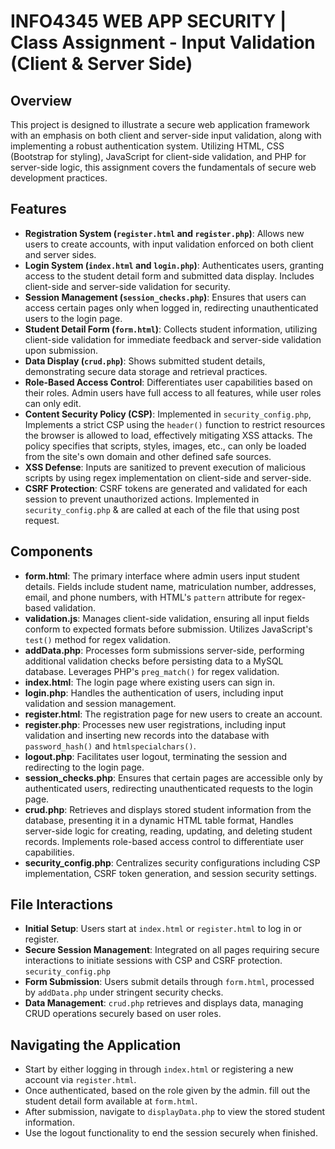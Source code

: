 # INFO4345 WEB APP SECURITY | Class Assignment - Input Validation (Client & Server Side)

## Overview
This project is designed to illustrate a secure web application framework with an emphasis on both client and server-side input validation, along with implementing a robust authentication system. Utilizing HTML, CSS (Bootstrap for styling), JavaScript for client-side validation, and PHP for server-side logic, this assignment covers the fundamentals of secure web development practices.

## Features
- **Registration System (`register.html` and `register.php`)**: Allows new users to create accounts, with input validation enforced on both client and server sides.
- **Login System (`index.html` and `login.php`)**: Authenticates users, granting access to the student detail form and submitted data display. Includes client-side and server-side validation for security.
- **Session Management (`session_checks.php`)**: Ensures that users can access certain pages only when logged in, redirecting unauthenticated users to the login page.
- **Student Detail Form (`form.html`)**: Collects student information, utilizing client-side validation for immediate feedback and server-side validation upon submission.
- **Data Display (`crud.php`)**: Shows submitted student details, demonstrating secure data storage and retrieval practices.
- **Role-Based Access Control**: Differentiates user capabilities based on their roles. Admin users have full access to all features, while user roles can only edit.
- **Content Security Policy (CSP)**: Implemented in `security_config.php`, Implements a strict CSP using the `header()` function to restrict resources the browser is allowed to load, effectively mitigating XSS attacks. The policy specifies that scripts, styles, images, etc., can only be loaded from the site's own domain and other defined safe sources.
- **XSS Defense**: Inputs are sanitized to prevent execution of malicious scripts by using regex implementation on client-side and server-side.
- **CSRF Protection**: CSRF tokens are generated and validated for each session to prevent unauthorized actions. Implemented in `security_config.php` & are called at each of the file that using post request.

## Components
- **form.html**: The primary interface where admin users input student details. Fields include student name, matriculation number, addresses, email, and phone numbers, with HTML's `pattern` attribute for regex-based validation.
- **validation.js**: Manages client-side validation, ensuring all input fields conform to expected formats before submission. Utilizes JavaScript's `test()` method for regex validation.
- **addData.php**: Processes form submissions server-side, performing additional validation checks before persisting data to a MySQL database. Leverages PHP's `preg_match()` for regex validation.
- **index.html**: The login page where existing users can sign in.
- **login.php**: Handles the authentication of users, including input validation and session management.
- **register.html**: The registration page for new users to create an account.
- **register.php**: Processes new user registrations, including input validation and inserting new records into the database with `password_hash()` and `htmlspecialchars()`.
- **logout.php**: Facilitates user logout, terminating the session and redirecting to the login page.
- **session_checks.php**: Ensures that certain pages are accessible only by authenticated users, redirecting unauthenticated requests to the login page.
- **crud.php**: Retrieves and displays stored student information from the database, presenting it in a dynamic HTML table format, Handles server-side logic for creating, reading, updating, and deleting student records. Implements role-based access control to differentiate user capabilities.
- **security_config.php**: Centralizes security configurations including CSP implementation, CSRF token generation, and session security settings.

## File Interactions
- **Initial Setup**: Users start at `index.html` or `register.html` to log in or register.
- **Secure Session Management**: Integrated on all pages requiring secure interactions to initiate sessions with CSP and CSRF protection. `security_config.php`
- **Form Submission**: Users submit details through `form.html`, processed by `addData.php` under stringent security checks.
- **Data Management**: `crud.php` retrieves and displays data, managing CRUD operations securely based on user roles.

## Navigating the Application
- Start by either logging in through `index.html` or registering a new account via `register.html`.
- Once authenticated, based on the role given by the admin. fill out the student detail form available at `form.html`.
- After submission, navigate to `displayData.php` to view the stored student information.
- Use the logout functionality to end the session securely when finished.

